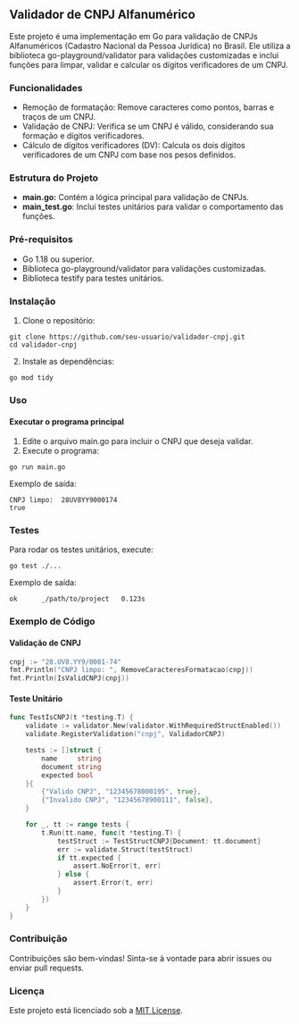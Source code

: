 ## Validador de CNPJ Alfanumérico

Este projeto é uma implementação em Go para validação de CNPJs Alfanuméricos (Cadastro Nacional da Pessoa Jurídica) no Brasil. Ele utiliza a biblioteca go-playground/validator para validações customizadas e inclui funções para limpar, validar e calcular os dígitos verificadores de um CNPJ.

### Funcionalidades

- Remoção de formatação: Remove caracteres como pontos, barras e traços de um CNPJ.
- Validação de CNPJ: Verifica se um CNPJ é válido, considerando sua formação e dígitos verificadores.
- Cálculo de dígitos verificadores (DV): Calcula os dois dígitos verificadores de um CNPJ com base nos pesos definidos.

### Estrutura do Projeto

- **main.go:** Contém a lógica principal para validação de CNPJs.
- **main_test.go**: Inclui testes unitários para validar o comportamento das funções.

### Pré-requisitos

- Go 1.18 ou superior.
- Biblioteca go-playground/validator para validações customizadas.
- Biblioteca testify para testes unitários.

### Instalação

1. Clone o repositório:

```shell
git clone https://github.com/seu-usuario/validador-cnpj.git
cd validador-cnpj
```

2. Instale as dependências:

```shell
go mod tidy
```

### Uso

#### Executar o programa principal

1. Edite o arquivo main.go para incluir o CNPJ que deseja validar.
2. Execute o programa:

```shell
go run main.go
```

Exemplo de saída:

```shell
CNPJ limpo:  28UV8YY9000174
true
```

### Testes

Para rodar os testes unitários, execute:

```shell
go test ./...
```

Exemplo de saída:

```shell
ok  	_/path/to/project	0.123s
```

### Exemplo de Código

#### Validação de CNPJ

```go
cnpj := "28.UV8.YY9/0001-74"
fmt.Println("CNPJ limpo: ", RemoveCaracteresFormatacao(cnpj))
fmt.Println(IsValidCNPJ(cnpj))
```

#### Teste Unitário

```go
func TestIsCNPJ(t *testing.T) {
	validate := validator.New(validator.WithRequiredStructEnabled())
	validate.RegisterValidation("cnpj", ValidadorCNPJ)

	tests := []struct {
		name     string
		document string
		expected bool
	}{
		{"Valido CNPJ", "12345678000195", true},
		{"Invalido CNPJ", "12345678900111", false},
	}

	for _, tt := range tests {
		t.Run(tt.name, func(t *testing.T) {
			testStruct := TestStructCNPJ{Document: tt.document}
			err := validate.Struct(testStruct)
			if tt.expected {
				assert.NoError(t, err)
			} else {
				assert.Error(t, err)
			}
		})
	}
}
```

### Contribuição

Contribuições são bem-vindas! Sinta-se à vontade para abrir issues ou enviar pull requests.

### Licença

Este projeto está licenciado sob a [MIT License](https://opensource.org/license/mit).
